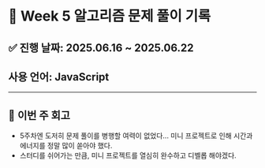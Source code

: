 # 📘 Week 5 알고리즘 문제 풀이 기록

## ✅ 진행 날짜: 2025.06.16 ~ 2025.06.22

## 사용 언어: JavaScript

---

## 📌 이번 주 회고

- 5주차엔 도저히 문제 풀이를 병행할 여력이 없었다... 미니 프로젝트로 인해 시간과 에너지를 정말 많이 쏟아야 했다.
- 스터디를 쉬어가는 만큼, 미니 프로젝트를 열심히 완수하고 디벨롭 해야겠다.
